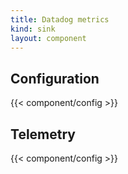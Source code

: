 ```yaml
---
title: Datadog metrics
kind: sink
layout: component
---
```


## Configuration

{{< component/config >}}

## Telemetry

{{< component/config >}}
